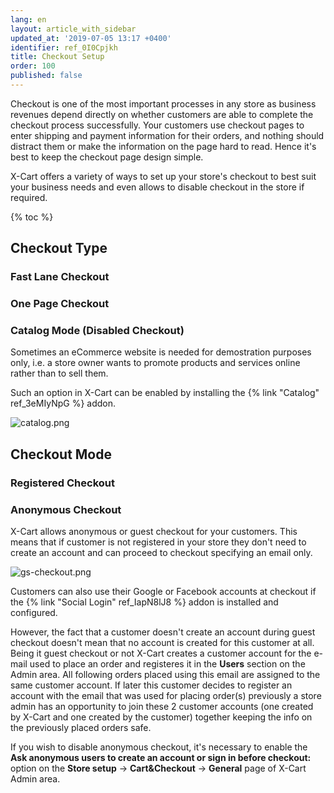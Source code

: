 ```yaml
---
lang: en
layout: article_with_sidebar
updated_at: '2019-07-05 13:17 +0400'
identifier: ref_0I0Cpjkh
title: Checkout Setup
order: 100
published: false
---
```

Checkout is one of the most important processes in any store as business revenues depend directly on whether customers are able to complete the checkout process successfully. Your customers use checkout pages to enter shipping and payment information for their orders, and nothing should distract them or make the information on the page hard to read. Hence it's best to keep the checkout page design simple. 

X-Cart offers a variety of ways to set up your store's checkout to best suit your business needs and even allows to disable checkout in the store if required. 

{% toc %}

## Checkout Type

### Fast Lane Checkout



### One Page Checkout

### Catalog Mode (Disabled Checkout)

Sometimes an eCommerce website is needed for demostration purposes only, i.e. a store owner wants to promote products and services online rather than to sell them. 

Such an option in X-Cart can be enabled by installing the {% link "Catalog" ref_3eMIyNpG %} addon.

![catalog.png]({{site.baseurl}}/attachments/ref_0I0Cpjkh/catalog.png)

## Checkout Mode

### Registered Checkout

### Anonymous Checkout

X-Cart allows anonymous or guest checkout for your customers. This means that if customer is not registered in your store they don't need to create an account and can proceed to checkout specifying an email only. 

![gs-checkout.png]({{site.baseurl}}/attachments/ref_0I0Cpjkh/gs-checkout.png)

Customers can also use their Google or Facebook accounts at checkout if the {% link "Social Login" ref_IapN8lJ8 %} addon is installed and configured.

However, the fact that a customer doesn't create an account during guest checkout doesn't mean that no account is created for this customer at all. Being it guest checkout or not X-Cart creates a customer account for the e-mail used to place an order and registeres it in the **Users** section on the Admin area. All following orders placed using this email are assigned to the same customer account. If later this customer decides to register an account with the email that was used for placing order(s) previously a store admin has an opportunity to join these 2 customer accounts (one created by X-Cart and one created by the customer) together keeping the info on the previously placed orders safe.

If you wish to disable anonymous checkout, it's necessary to enable the **Ask anonymous users to create an account or sign in before checkout:** option on the **Store setup** -> **Cart&Checkout** -> **General** page of X-Cart Admin area.

